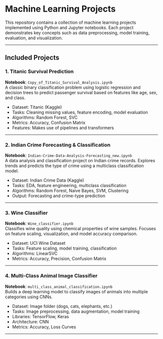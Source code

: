 # Machine Learning Projects

This repository contains a collection of machine learning projects implemented using Python and Jupyter notebooks. Each project demonstrates key concepts such as data preprocessing, model training, evaluation, and visualization.

---

## Included Projects

### 1. Titanic Survival Prediction
**Notebook**: `Copy_of_Titanic_Survival_Analysis.ipynb`  
A classic binary classification problem using logistic regression and decision trees to predict passenger survival based on features like age, sex, and class.

- Dataset: Titanic (Kaggle)
- Tasks: Cleaning missing values, feature encoding, model evaluation
- Algorithms: Random Forest, SVC
- Metrics: Accuracy, Confusion Matrix
- Features: Makes use of pipelines and transformers

---

### 2. Indian Crime Forecasting & Classification
**Notebook**: `Indian-Crime-Data-Analysis-Forecasting_new.ipynb`  
A data analysis and classification project on Indian crime records. Explores trends and predicts the type of crime using a multiclass classification model.

- Dataset: Indian Crime Data (Kaggle)
- Tasks: EDA, feature engineering, multiclass classification
- Algorithms: Random Forest, Naive Bayes, SVM, Clustering
- Output: Forecasting and crime-type prediction

---

### 3. Wine Classifier
**Notebook**: `Wine_classifier.ipynb`  
Classifies wine quality using chemical properties of wine samples. Focuses on feature scaling, visualization, and model accuracy comparison.

- Dataset: UCI Wine Dataset
- Tasks: Feature scaling, model training, classification
- Algorithms: LinearSVC
- Metrics: Accuracy, Precision, Confusion Matrix

---

### 4. Multi-Class Animal Image Classifier
**Notebook**: `multi_class_animal_classification.ipynb`  
Builds a deep learning model to classify images of animals into multiple categories using CNNs.

- Dataset: Image folder (dogs, cats, elephants, etc.)
- Tasks: Image preprocessing, data augmentation, model training
- Libraries: TensorFlow, Keras
- Architecture: CNN
- Metrics: Accuracy, Loss Curves

---


